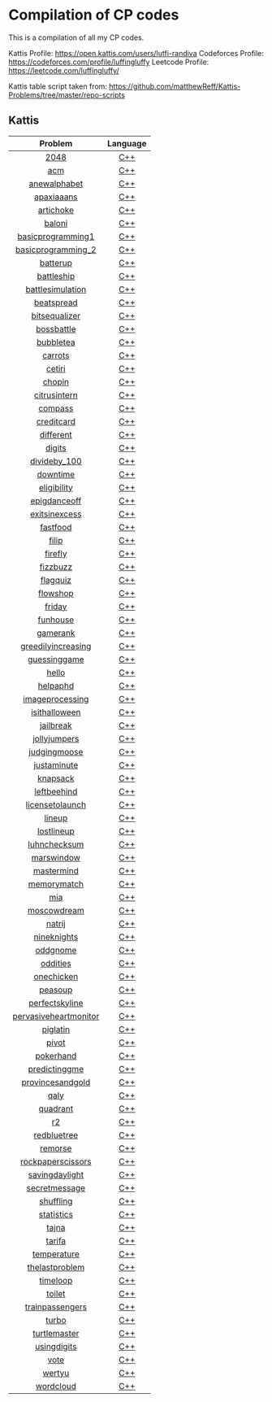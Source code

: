 # Compilation of CP codes
This is a compilation of all my CP codes.

Kattis Profile: https://open.kattis.com/users/lutfi-randiva
Codeforces Profile: https://codeforces.com/profile/luffingluffy
Leetcode Profile: https://leetcode.com/luffingluffy/

Kattis table script taken from: https://github.com/matthewReff/Kattis-Problems/tree/master/repo-scripts

## Kattis
| Problem | Language |
|:-------:|:--------:|
|[2048](https://open.kattis.com/problems/2048)|[C++](https://github.com/luffingluffy/cp/tree/main/kattis/2048.cpp)|
|[acm](https://open.kattis.com/problems/acm)|[C++](https://github.com/luffingluffy/cp/tree/main/kattis/acm.cpp)|
|[anewalphabet](https://open.kattis.com/problems/anewalphabet)|[C++](https://github.com/luffingluffy/cp/tree/main/kattis/anewalphabet.cpp)|
|[apaxiaaans](https://open.kattis.com/problems/apaxiaaans)|[C++](https://github.com/luffingluffy/cp/tree/main/kattis/apaxiaaans.cpp)|
|[artichoke](https://open.kattis.com/problems/artichoke)|[C++](https://github.com/luffingluffy/cp/tree/main/kattis/artichoke.cpp)|
|[baloni](https://open.kattis.com/problems/baloni)|[C++](https://github.com/luffingluffy/cp/tree/main/kattis/baloni.cpp)|
|[basicprogramming1](https://open.kattis.com/problems/basicprogramming1)|[C++](https://github.com/luffingluffy/cp/tree/main/kattis/basicprogramming1.cpp)|
|[basicprogramming_2](https://open.kattis.com/problems/basicprogramming_2)|[C++](https://github.com/luffingluffy/cp/tree/main/kattis/basicprogramming_2.cpp)|
|[batterup](https://open.kattis.com/problems/batterup)|[C++](https://github.com/luffingluffy/cp/tree/main/kattis/batterup.cpp)|
|[battleship](https://open.kattis.com/problems/battleship)|[C++](https://github.com/luffingluffy/cp/tree/main/kattis/battleship.cpp)|
|[battlesimulation](https://open.kattis.com/problems/battlesimulation)|[C++](https://github.com/luffingluffy/cp/tree/main/kattis/battlesimulation.cpp)|
|[beatspread](https://open.kattis.com/problems/beatspread)|[C++](https://github.com/luffingluffy/cp/tree/main/kattis/beatspread.cpp)|
|[bitsequalizer](https://open.kattis.com/problems/bitsequalizer)|[C++](https://github.com/luffingluffy/cp/tree/main/kattis/bitsequalizer.cpp)|
|[bossbattle](https://open.kattis.com/problems/bossbattle)|[C++](https://github.com/luffingluffy/cp/tree/main/kattis/bossbattle.cpp)|
|[bubbletea](https://open.kattis.com/problems/bubbletea)|[C++](https://github.com/luffingluffy/cp/tree/main/kattis/bubbletea.cpp)|
|[carrots](https://open.kattis.com/problems/carrots)|[C++](https://github.com/luffingluffy/cp/tree/main/kattis/carrots.cpp)|
|[cetiri](https://open.kattis.com/problems/cetiri)|[C++](https://github.com/luffingluffy/cp/tree/main/kattis/cetiri.cpp)|
|[chopin](https://open.kattis.com/problems/chopin)|[C++](https://github.com/luffingluffy/cp/tree/main/kattis/chopin.cpp)|
|[citrusintern](https://open.kattis.com/problems/citrusintern)|[C++](https://github.com/luffingluffy/cp/tree/main/kattis/citrusintern.cpp)|
|[compass](https://open.kattis.com/problems/compass)|[C++](https://github.com/luffingluffy/cp/tree/main/kattis/compass.cpp)|
|[creditcard](https://open.kattis.com/problems/creditcard)|[C++](https://github.com/luffingluffy/cp/tree/main/kattis/creditcard.cpp)|
|[different](https://open.kattis.com/problems/different)|[C++](https://github.com/luffingluffy/cp/tree/main/kattis/different.cpp)|
|[digits](https://open.kattis.com/problems/digits)|[C++](https://github.com/luffingluffy/cp/tree/main/kattis/digits.cpp)|
|[divideby_100](https://open.kattis.com/problems/divideby_100)|[C++](https://github.com/luffingluffy/cp/tree/main/kattis/divideby_100.cpp)|
|[downtime](https://open.kattis.com/problems/downtime)|[C++](https://github.com/luffingluffy/cp/tree/main/kattis/downtime.cpp)|
|[eligibility](https://open.kattis.com/problems/eligibility)|[C++](https://github.com/luffingluffy/cp/tree/main/kattis/eligibility.cpp)|
|[epigdanceoff](https://open.kattis.com/problems/epigdanceoff)|[C++](https://github.com/luffingluffy/cp/tree/main/kattis/epigdanceoff.cpp)|
|[exitsinexcess](https://open.kattis.com/problems/exitsinexcess)|[C++](https://github.com/luffingluffy/cp/tree/main/kattis/exitsinexcess.cpp)|
|[fastfood](https://open.kattis.com/problems/fastfood)|[C++](https://github.com/luffingluffy/cp/tree/main/kattis/fastfood.cpp)|
|[filip](https://open.kattis.com/problems/filip)|[C++](https://github.com/luffingluffy/cp/tree/main/kattis/filip.cpp)|
|[firefly](https://open.kattis.com/problems/firefly)|[C++](https://github.com/luffingluffy/cp/tree/main/kattis/firefly.cpp)|
|[fizzbuzz](https://open.kattis.com/problems/fizzbuzz)|[C++](https://github.com/luffingluffy/cp/tree/main/kattis/fizzbuzz.cpp)|
|[flagquiz](https://open.kattis.com/problems/flagquiz)|[C++](https://github.com/luffingluffy/cp/tree/main/kattis/flagquiz.cpp)|
|[flowshop](https://open.kattis.com/problems/flowshop)|[C++](https://github.com/luffingluffy/cp/tree/main/kattis/flowshop.cpp)|
|[friday](https://open.kattis.com/problems/friday)|[C++](https://github.com/luffingluffy/cp/tree/main/kattis/friday.cpp)|
|[funhouse](https://open.kattis.com/problems/funhouse)|[C++](https://github.com/luffingluffy/cp/tree/main/kattis/funhouse.cpp)|
|[gamerank](https://open.kattis.com/problems/gamerank)|[C++](https://github.com/luffingluffy/cp/tree/main/kattis/gamerank.cpp)|
|[greedilyincreasing](https://open.kattis.com/problems/greedilyincreasing)|[C++](https://github.com/luffingluffy/cp/tree/main/kattis/greedilyincreasing.cpp)|
|[guessinggame](https://open.kattis.com/problems/guessinggame)|[C++](https://github.com/luffingluffy/cp/tree/main/kattis/guessinggame.cpp)|
|[hello](https://open.kattis.com/problems/hello)|[C++](https://github.com/luffingluffy/cp/tree/main/kattis/hello.cpp)|
|[helpaphd](https://open.kattis.com/problems/helpaphd)|[C++](https://github.com/luffingluffy/cp/tree/main/kattis/helpaphd.cpp)|
|[imageprocessing](https://open.kattis.com/problems/imageprocessing)|[C++](https://github.com/luffingluffy/cp/tree/main/kattis/imageprocessing.cpp)|
|[isithalloween](https://open.kattis.com/problems/isithalloween)|[C++](https://github.com/luffingluffy/cp/tree/main/kattis/isithalloween.cpp)|
|[jailbreak](https://open.kattis.com/problems/jailbreak)|[C++](https://github.com/luffingluffy/cp/tree/main/kattis/jailbreak.cpp)|
|[jollyjumpers](https://open.kattis.com/problems/jollyjumpers)|[C++](https://github.com/luffingluffy/cp/tree/main/kattis/jollyjumpers.cpp)|
|[judgingmoose](https://open.kattis.com/problems/judgingmoose)|[C++](https://github.com/luffingluffy/cp/tree/main/kattis/judgingmoose.cpp)|
|[justaminute](https://open.kattis.com/problems/justaminute)|[C++](https://github.com/luffingluffy/cp/tree/main/kattis/justaminute.cpp)|
|[knapsack](https://open.kattis.com/problems/knapsack)|[C++](https://github.com/luffingluffy/cp/tree/main/kattis/knapsack.cpp)|
|[leftbeehind](https://open.kattis.com/problems/leftbeehind)|[C++](https://github.com/luffingluffy/cp/tree/main/kattis/leftbeehind.cpp)|
|[licensetolaunch](https://open.kattis.com/problems/licensetolaunch)|[C++](https://github.com/luffingluffy/cp/tree/main/kattis/licensetolaunch.cpp)|
|[lineup](https://open.kattis.com/problems/lineup)|[C++](https://github.com/luffingluffy/cp/tree/main/kattis/lineup.cpp)|
|[lostlineup](https://open.kattis.com/problems/lostlineup)|[C++](https://github.com/luffingluffy/cp/tree/main/kattis/lostlineup.cpp)|
|[luhnchecksum](https://open.kattis.com/problems/luhnchecksum)|[C++](https://github.com/luffingluffy/cp/tree/main/kattis/luhnchecksum.cpp)|
|[marswindow](https://open.kattis.com/problems/marswindow)|[C++](https://github.com/luffingluffy/cp/tree/main/kattis/marswindow.cpp)|
|[mastermind](https://open.kattis.com/problems/mastermind)|[C++](https://github.com/luffingluffy/cp/tree/main/kattis/mastermind.cpp)|
|[memorymatch](https://open.kattis.com/problems/memorymatch)|[C++](https://github.com/luffingluffy/cp/tree/main/kattis/memorymatch.cpp)|
|[mia](https://open.kattis.com/problems/mia)|[C++](https://github.com/luffingluffy/cp/tree/main/kattis/mia.cpp)|
|[moscowdream](https://open.kattis.com/problems/moscowdream)|[C++](https://github.com/luffingluffy/cp/tree/main/kattis/moscowdream.cpp)|
|[natrij](https://open.kattis.com/problems/natrij)|[C++](https://github.com/luffingluffy/cp/tree/main/kattis/natrij.cpp)|
|[nineknights](https://open.kattis.com/problems/nineknights)|[C++](https://github.com/luffingluffy/cp/tree/main/kattis/nineknights.cpp)|
|[oddgnome](https://open.kattis.com/problems/oddgnome)|[C++](https://github.com/luffingluffy/cp/tree/main/kattis/oddgnome.cpp)|
|[oddities](https://open.kattis.com/problems/oddities)|[C++](https://github.com/luffingluffy/cp/tree/main/kattis/oddities.cpp)|
|[onechicken](https://open.kattis.com/problems/onechicken)|[C++](https://github.com/luffingluffy/cp/tree/main/kattis/onechicken.cpp)|
|[peasoup](https://open.kattis.com/problems/peasoup)|[C++](https://github.com/luffingluffy/cp/tree/main/kattis/peasoup.cpp)|
|[perfectskyline](https://open.kattis.com/problems/perfectskyline)|[C++](https://github.com/luffingluffy/cp/tree/main/kattis/perfectskyline.cpp)|
|[pervasiveheartmonitor](https://open.kattis.com/problems/pervasiveheartmonitor)|[C++](https://github.com/luffingluffy/cp/tree/main/kattis/pervasiveheartmonitor.cpp)|
|[piglatin](https://open.kattis.com/problems/piglatin)|[C++](https://github.com/luffingluffy/cp/tree/main/kattis/piglatin.cpp)|
|[pivot](https://open.kattis.com/problems/pivot)|[C++](https://github.com/luffingluffy/cp/tree/main/kattis/pivot.cpp)|
|[pokerhand](https://open.kattis.com/problems/pokerhand)|[C++](https://github.com/luffingluffy/cp/tree/main/kattis/pokerhand.cpp)|
|[predictinggme](https://open.kattis.com/problems/predictinggme)|[C++](https://github.com/luffingluffy/cp/tree/main/kattis/predictinggme.cpp)|
|[provincesandgold](https://open.kattis.com/problems/provincesandgold)|[C++](https://github.com/luffingluffy/cp/tree/main/kattis/provincesandgold.cpp)|
|[qaly](https://open.kattis.com/problems/qaly)|[C++](https://github.com/luffingluffy/cp/tree/main/kattis/qaly.cpp)|
|[quadrant](https://open.kattis.com/problems/quadrant)|[C++](https://github.com/luffingluffy/cp/tree/main/kattis/quadrant.cpp)|
|[r2](https://open.kattis.com/problems/r2)|[C++](https://github.com/luffingluffy/cp/tree/main/kattis/r2.cpp)|
|[redbluetree](https://open.kattis.com/problems/redbluetree)|[C++](https://github.com/luffingluffy/cp/tree/main/kattis/redbluetree.cpp)|
|[remorse](https://open.kattis.com/problems/remorse)|[C++](https://github.com/luffingluffy/cp/tree/main/kattis/remorse.cpp)|
|[rockpaperscissors](https://open.kattis.com/problems/rockpaperscissors)|[C++](https://github.com/luffingluffy/cp/tree/main/kattis/rockpaperscissors.cpp)|
|[savingdaylight](https://open.kattis.com/problems/savingdaylight)|[C++](https://github.com/luffingluffy/cp/tree/main/kattis/savingdaylight.cpp)|
|[secretmessage](https://open.kattis.com/problems/secretmessage)|[C++](https://github.com/luffingluffy/cp/tree/main/kattis/secretmessage.cpp)|
|[shuffling](https://open.kattis.com/problems/shuffling)|[C++](https://github.com/luffingluffy/cp/tree/main/kattis/shuffling.cpp)|
|[statistics](https://open.kattis.com/problems/statistics)|[C++](https://github.com/luffingluffy/cp/tree/main/kattis/statistics.cpp)|
|[tajna](https://open.kattis.com/problems/tajna)|[C++](https://github.com/luffingluffy/cp/tree/main/kattis/tajna.cpp)|
|[tarifa](https://open.kattis.com/problems/tarifa)|[C++](https://github.com/luffingluffy/cp/tree/main/kattis/tarifa.cpp)|
|[temperature](https://open.kattis.com/problems/temperature)|[C++](https://github.com/luffingluffy/cp/tree/main/kattis/temperature.cpp)|
|[thelastproblem](https://open.kattis.com/problems/thelastproblem)|[C++](https://github.com/luffingluffy/cp/tree/main/kattis/thelastproblem.cpp)|
|[timeloop](https://open.kattis.com/problems/timeloop)|[C++](https://github.com/luffingluffy/cp/tree/main/kattis/timeloop.cpp)|
|[toilet](https://open.kattis.com/problems/toilet)|[C++](https://github.com/luffingluffy/cp/tree/main/kattis/toilet.cpp)|
|[trainpassengers](https://open.kattis.com/problems/trainpassengers)|[C++](https://github.com/luffingluffy/cp/tree/main/kattis/trainpassengers.cpp)|
|[turbo](https://open.kattis.com/problems/turbo)|[C++](https://github.com/luffingluffy/cp/tree/main/kattis/turbo.cpp)|
|[turtlemaster](https://open.kattis.com/problems/turtlemaster)|[C++](https://github.com/luffingluffy/cp/tree/main/kattis/turtlemaster.cpp)|
|[usingdigits](https://open.kattis.com/problems/usingdigits)|[C++](https://github.com/luffingluffy/cp/tree/main/kattis/usingdigits.cpp)|
|[vote](https://open.kattis.com/problems/vote)|[C++](https://github.com/luffingluffy/cp/tree/main/kattis/vote.cpp)|
|[wertyu](https://open.kattis.com/problems/wertyu)|[C++](https://github.com/luffingluffy/cp/tree/main/kattis/wertyu.cpp)|
|[wordcloud](https://open.kattis.com/problems/wordcloud)|[C++](https://github.com/luffingluffy/cp/tree/main/kattis/wordcloud.cpp)|
